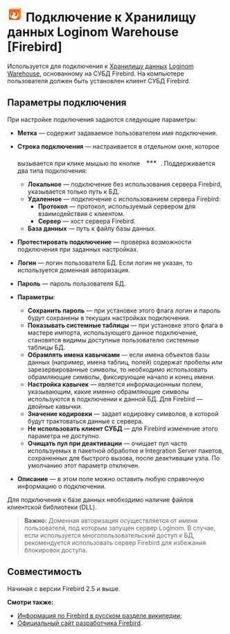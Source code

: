 # ![wh-firebird](../../../images/icons/data-sources/wh-firebird_default.svg) Подключение к Хранилищу данных Loginom Warehouse [Firebird]

Используется для подключения к [Хранилищу данных](https://wiki.loginom.ru/articles/data-warehouse.html) [Loginom Warehouse](../../../data-format/loginom-warehouse.md), основанному на СУБД Firebird. На компьютере пользователя должен быть установлен клиент СУБД Firebird.

## Параметры подключения

При настройке подключения задаются следующие параметры:

* **Метка** — содержит задаваемое пользователем имя подключения.
* **Строка подключения** — настраивается в отдельном окне, которое вызывается при клике мышью по кнопке ![уточнить](../../../images/extjs-theme/form/open-trigger/open-trigger_default.svg). Поддерживается два типа подключения:
  * **Локальное** — подключение без использования сервера Firebird, указывается только путь к БД.
  * **Удаленное** — подключение с использованием сервера Firebird:
    * **Протокол** — протокол, используемый сервером для взаимодействия с клиентом.
    * **Сервер** — хост сервера Firebird.
  * **База данных** — путь к файлу базы данных.
* **Протестировать подключение** — проверка возможности подключения при заданных настройках.
* **Логин** — логин пользователя БД. Если логин не указан, то используется доменная авторизация.
* **Пароль** — пароль пользователя БД.

* **Параметры**:
  * **Сохранить пароль** — при установке этого флага логин и пароль будут сохранены в текущих настройках подключения.
  * **Показывать системные таблицы** — при установке этого флага в мастере импорта, использующего данное подключение, становятся видимы доступные пользователю системные таблицы БД.
  * **Обрамлять имена кавычками** — если имена объектов базы данных (например, имена таблиц, полей) содержат пробелы или зарезервированные символы, то необходимо использовать обрамляющие символы, фиксирующие начало и конец имени.
  * **Настройка кавычек** — является информационным полем, указывающим, какие именно обрамляющие символы используются в подключении к данной БД. Для Firebird — двойные кавычки.
  * **Значение кодировки** — задает кодировку символов, в которой будут трактоваться данные с сервера.
  * **Не использовать клиент СУБД** — для Firebird изменение этого параметра не доступно.
  * **Очищать пул при деактивации** — очищает пул часто используемых в пакетной обработке и Integration Server пакетов, сохраненных для быстрого вызова, после деактивации узла. По умолчанию этот параметр отключен.

* **Описание** — в этом поле можно оставить любую справочную информацию о подключении.

Для подключения ​к базе данных необходимо наличие файлов клиентской библиотеки (DLL).

> **Важно:** Доменная авторизация осуществляется от имени пользователя, под которым запущен сервер Loginom. В случае, если используется многопользовательский доступ к БД, рекомендуется использовать сервер Firebird для избежания блокировок доступа.

## Совместимость

Начиная с версии Firebird 2.5 и выше.

**Смотри также:**

* [Информация по Firebird в русском разделе википедии](https://ru.wikipedia.org/wiki/Firebird);
* [Официальный сайт разработчика Firebird](https://firebirdsql.org/).
